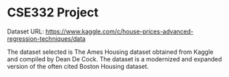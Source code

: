 # CSE332 Project

Dataset URL: https://www.kaggle.com/c/house-prices-advanced-regression-techniques/data 
 

The dataset selected is The Ames Housing dataset obtained from Kaggle and compiled by Dean De Cock. The dataset is a modernized and expanded version of the often cited Boston Housing dataset.

